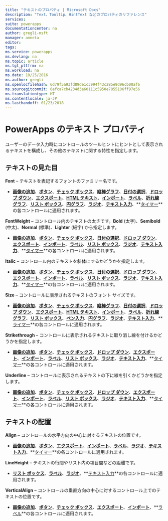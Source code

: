 ```yaml
---
title: "テキストのプロパティ | Microsoft Docs"
description: "Text、Tooltip、HintText などのプロパティのリファレンス"
services: 
suite: powerapps
documentationcenter: na
author: gregli-msft
manager: anneta
editor: 
tags: 
ms.service: powerapps
ms.devlang: na
ms.topic: article
ms.tgt_pltfrm: na
ms.workload: na
ms.date: 10/25/2016
ms.author: gregli
ms.openlocfilehash: 6d79f5a93fd89de1c3994f43c285e9d96cb00af6
ms.sourcegitcommit: 6afca7cb4234d3a60111c5950e7855106ff97e56
ms.translationtype: HT
ms.contentlocale: ja-JP
ms.lasthandoff: 01/23/2018
---
```

# <a name="text-properties-in-powerapps"></a>PowerApps のテキスト プロパティ
ユーザーのデータ入力時にコントロールのツールヒントにヒントとして表示されるテキストを構成し、その他のテキストに関する特性を指定します。

## <a name="text-appearance"></a>テキストの見た目
**Font** – テキストを表記するフォントのファミリー名です。

* **[画像の追加](control-add-picture.md)**、**[ボタン](control-button.md)**、**[チェック ボックス](control-check-box.md)**、**[縦棒グラフ](control-column-line-chart.md)**、**[日付の選択](control-date-picker.md)**、**[ドロップ ダウン](control-drop-down.md)**、**[エクスポート](control-export-import.md)**、**[HTML テキスト](control-html-text.md)**、**[インポート](control-export-import.md)**、**[ラベル](control-text-box.md)**、**[折れ線グラフ](control-column-line-chart.md)**、**[リスト ボックス](control-list-box.md)**、**[円グラフ](control-pie-chart.md)**、**[ラジオ](control-radio.md)**、**[テキスト入力](control-text-input.md)**、**[タイマー](control-timer.md)**の各コントロールに適用されます。

**FontWeight** – コントロール内のテキストの太さです。**Bold** (太字)、**Semibold** (中太)、**Normal** (標準)、**Lighter** (細字) から指定します。

* **[画像の追加](control-add-picture.md)**、**[ボタン](control-button.md)**、**[チェック ボックス](control-check-box.md)**、**[日付の選択](control-date-picker.md)**、**[ドロップ ダウン](control-drop-down.md)**、**[エクスポート](control-export-import.md)**、**[インポート](control-export-import.md)**、**[ラベル](control-text-box.md)**、**[リスト ボックス](control-list-box.md)**、**[ラジオ](control-radio.md)**、**[テキスト入力](control-text-input.md)**、**[タイマー](control-timer.md)**の各コントロールに適用されます。

**Italic** – コントロール内のテキストを斜体にするかどうかを指定します。

* **[画像の追加](control-add-picture.md)**、**[ボタン](control-button.md)**、**[チェック ボックス](control-check-box.md)**、**[日付の選択](control-date-picker.md)**、**[ドロップ ダウン](control-drop-down.md)**、**[エクスポート](control-export-import.md)**、**[インポート](control-export-import.md)**、**[ラベル](control-text-box.md)**、**[リスト ボックス](control-list-box.md)**、**[ラジオ](control-radio.md)**、**[テキスト入力](control-text-input.md)**、**[タイマー](control-timer.md)**の各コントロールに適用されます。

**Size** – コントロールに表示されるテキストのフォント サイズです。

* **[画像の追加](control-add-picture.md)**、**[ボタン](control-button.md)**、**[チェック ボックス](control-check-box.md)**、**[縦棒グラフ](control-column-line-chart.md)**、**[日付の選択](control-date-picker.md)**、**[ドロップ ダウン](control-drop-down.md)**、**[エクスポート](control-export-import.md)**、**[HTML テキスト](control-html-text.md)**、**[インポート](control-export-import.md)**、**[ラベル](control-text-box.md)**、**[折れ線グラフ](control-column-line-chart.md)**、**[リスト ボックス](control-list-box.md)**、**[ペン入力](control-pen-input.md)**、**[円グラフ](control-pie-chart.md)**、**[ラジオ](control-radio.md)**、**[テキスト入力](control-text-input.md)**、**[ライマー](control-timer.md)**の各コントロールに適用されます。

**Strikethrough** – コントロールに表示されるテキストに取り消し線を付けるかどうかを指定します。

* **[画像の追加](control-add-picture.md)**、**[ボタン](control-button.md)**、**[チェック ボックス](control-check-box.md)**、**[ドロップ ダウン](control-drop-down.md)**、**[エクスポート](control-export-import.md)**、**[インポート](control-export-import.md)**、**[ラベル](control-text-box.md)**、**[リスト ボックス](control-list-box.md)**、**[ラジオ](control-radio.md)**、**[テキスト入力](control-text-input.md)**、**[タイマー](control-timer.md)**の各コントロールに適用されます。

**Underline** – コントロールに表示されるテキストの下に線を引くかどうかを指定します。

* **[画像の追加](control-add-picture.md)**、**[ボタン](control-button.md)**、**[チェック ボックス](control-check-box.md)**、**[ドロップ ダウン](control-drop-down.md)**、**[エクスポート](control-export-import.md)**、**[インポート](control-export-import.md)**、**[ラベル](control-text-box.md)**、**[リスト ボックス](control-list-box.md)**、**[ラジオ](control-radio.md)**、**[テキスト入力](control-text-input.md)**、**[タイマー](control-timer.md)**の各コントロールに適用されます。

## <a name="text-placement"></a>テキストの配置
**Align** – コントロールの水平方向の中心に対するテキストの位置です。

* **[画像の追加](control-add-picture.md)**、**[ボタン](control-button.md)**、**[エクスポート](control-export-import.md)**、**[インポート](control-export-import.md)**、**[ラベル](control-text-box.md)**、**[ラジオ](control-radio.md)**、**[テキスト入力](control-text-input.md)**、**[タイマー](control-timer.md)**の各コントロールに適用されます。

**LineHeight** – テキストの行間やリスト内の項目間などの距離です。

* **[リスト ボックス](control-list-box.md)**、**[ラベル](control-text-box.md)**、**[ラジオ](control-radio.md)**、**[テキスト入力](control-text-input.md)**の各コントロールに適用されます。

**VerticalAlign** – コントロールの垂直方向の中心に対するコントロール上でのテキストの位置です。

* **[画像の追加](control-add-picture.md)**、**[ボタン](control-button.md)**、**[チェック ボックス](control-check-box.md)**、**[エクスポート](control-export-import.md)**、**[インポート](control-export-import.md)**、**[ラベル](control-text-box.md)**の各コントロールに適用されます。

